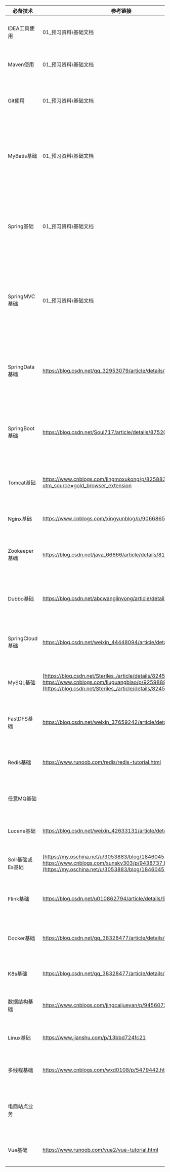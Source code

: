 | **必备技术**     | **参考链接**                                                 | **所属阶段**                                 | **课前技能**                                                 |
| ---------------- | ------------------------------------------------------------ | -------------------------------------------- | ------------------------------------------------------------ |
| IDEA工具使用     | 01_预习资料\基础文档                                         | 程序员开发协作工具使用                       | 1、下载安装idea 2、idea构建maven分模块项目 3、集成mave、git 4、常用快捷 |
| Maven使用        | 01_预习资料\基础文档                                         | 程序员开发协作工具使用                       | 1、下载安装配置 2、关联idea 3、常用命令 4、构建SSM分模块项目 |
| Git使用          | 01_预习资料\基础文档                                         | 程序员开发协作工具使用                       | 1、下载安装 2、命令行使用（创建添加修改上传更新解决冲突） 3、远程操作（上传下载） 4、idea中使用git |
| MyBatis基础      | 01_预习资料\基础文档                                         | 第一阶段 开源框架源码剖析                    | 1、CRUD操作 2、两种Dao开发方式 3、SqlMapConfig.xml编写及理解 4、mappere.xml编写及理解 5、动态sql应用 6、多表关联查询 7、延长加载策略 8、xml和注解开发 |
| Spring基础       | 01_预习资料\基础文档                                         | 第一阶段 开源框架源码剖析                    | 1、使用springIOC实现程序解耦合 2、注解方式实现 3、Spring对Junit的支持 4、理解spring的 ioc和aop 5、JdbcTemplate数据库操作工具使用 6、Spring声明式事务配置 7、常用注解应用 |
| SpringMVC基础    | 01_预习资料\基础文档                                         | 第一阶段 开源框架源码剖析                    | 1、RequestMapping使用 2、请求参数绑定（接收） 3、Controller方法（Handler）的返回值 4、常用注解应用 5、SpringMVC的Restful风格 6、Json数据交互 7、SpringMVC实现文件上传 8、SSM整合 |
| SpringData基础   | <https://blog.csdn.net/qq_32953079/article/details/79493541> | 第一阶段 开源框架源码剖析                    | 1、实现crud操作 2、实现查询操作   1）使用默认提供的方法   2）使用JPQL查询   3）原生的Sql   4）使用方法名创建查询 3、使用Specification查询 4、多表关联查询 |
| SpringBoot基础   | <https://blog.csdn.net/Soul717/article/details/87520084>     | 第一阶段 开源框架源码剖析                    | 1、搭建SpringBoot的环境 2、完成application.properties配置文件的配置 3、完成application.yml配置文件的配置 4、集成Mybatis、Junit、SpringDateJPA |
| Tomcat基础       | <https://www.cnblogs.com/jingmoxukong/p/8258837.html?utm_source=gold_browser_extension> | 第二阶段 Web服务器深度应用及调优             | 1、下载及安装配置 2、了解目录结构 3、常见配置（端口修改..） 4、集成idea及项目运行 |
| Nginx基础        | <https://www.cnblogs.com/xingyunblog/p/9066865.html>         | 第二阶段 Web服务器深度应用及调优             | 1、正向和反向代理理解 2、Nginx与负载均衡的联系？ 3、下载安装 |
| Zookeeper基础    | <https://blog.csdn.net/java_66666/article/details/81015302>  | 第三阶段  分布式架构设计&微服务深入剖析      | 1、分布式服务框架理解 2、下载安装 3、理解四个类型和监听机制  |
| Dubbo基础        | <https://blog.csdn.net/abcwanglinyong/article/details/81906027> | 第三阶段  分布式架构设计&微服务深入剖析      | 1、dubbo原理理解 2、和zookeeper实现分布式 3、编写demo实现RPC 4、dubbo-admin管理控制台安装使用 |
| SpringCloud基础  | <https://blog.csdn.net/weixin_44448094/article/details/88535475> | 第三阶段  分布式架构设计&微服务深入剖析      | 1、Eureka使用及理解 2、PRC远程调用的方法（rest/Feigin） 3、Zuul使用及理解 4、Hystrix的作用及理解 |
| MySQL基础        | [https://blog.csdn.net/Steriles_/article/details/82453949 https://www.cnblogs.com/liuguangbiao/p/9259889.html](https://blog.csdn.net/Steriles_/article/details/82453949) | 第四阶段  大型分布式存储系统架构进阶         | 1、下载安装 2、MySQL的常见命令 3、MySQL的语法规范 4、CRUD操作，三表联查 |
| FastDFS基础      | <https://blog.csdn.net/weixin_37659242/article/details/81166901> | 第四阶段  大型分布式存储系统架构进阶         | 1、下载安装 2、FastDFS上传下载流程 3、demo实现将本地图片上传至图片服务器，并在控制台打印url |
| Redis基础        | <https://www.runoob.com/redis/redis-tutorial.html>           | 第五阶段  大型分布式系统缓存架构进阶         | 1、下载安装 2、数据类型及优缺点 3、常见命令 4、持久化方式及优缺点 5、Jedis实现存取数据 |
| 任意MQ基础       |                                                              | 第六阶段  分布式消息服务中间件进阶           | 1、下载安装 2、理解消息中间件 3、基于Spring的使用 4、demo实现生产和消费 |
| Lucene基础       | <https://blog.csdn.net/weixin_42633131/article/details/82873731> | 第七阶段 分布式搜索引擎进阶                  | 1、下载安装 2、理解创建索引的流程 3、理解Document、Field、Directory、分词器 |
| Solr基础或Es基础 | [https://my.oschina.net/u/3053883/blog/1846045 https://www.cnblogs.com/sunsky303/p/9438737.html](https://my.oschina.net/u/3053883/blog/1846045) | 第七阶段 分布式搜索引擎进阶                  | 1、下载安装配置 2、通过客户端API实现数据CRUD                 |
| Flink基础        | <https://blog.csdn.net/u010862794/article/details/90025104>  | 第八阶段  分布式实时流式计算引擎Flink        | 1、下载安装配置 2、Flink 中的核心概念理解 3、基础组件了解    |
| Docker基础       | https://blog.csdn.net/qq_38328477/article/details/86712892   | 第九阶段  容器技术&CI/CD、DevOps             | 1、下载安装配置 2、理解镜像(Image)、容器(Container)、仓库(Repository) 3、基础常用命令 |
| K8s基础          | https://blog.csdn.net/qq_38328477/article/details/86712892   | 第九阶段  容器技术&CI/CD、DevOps             |                                                              |
| 数据结构基础     | <https://www.cnblogs.com/jingcaijueyan/p/9456072.html>       | 第十阶段  底层调优与算法深入                 | 1、栈和队列理解 2、树和二叉树理解                            |
| Linux基础        | <https://www.jianshu.com/p/13bbd724fc21>                     | 第十阶段  底层调优与算法深入                 | 1、下载安装配置 2、基础常用命令                              |
| 多线程基础       | <https://www.cnblogs.com/wxd0108/p/5479442.html>             | 第十阶段  底层调优与算法深入                 | 1、创建方式及优缺点 2、多线程的状态及互相转换的方法          |
| 电商站点业务     |                                                              | 第十一阶段  大型互联网项目实战和业务解决方案 | 1、理解电商业务流程                                          |
| Vue基础          | <https://www.runoob.com/vue2/vue-tutorial.html>              |                                              | 1、MVVM模式理解  2、常用系统指令 3、axios ajax操作 4、可以看懂别人的html |